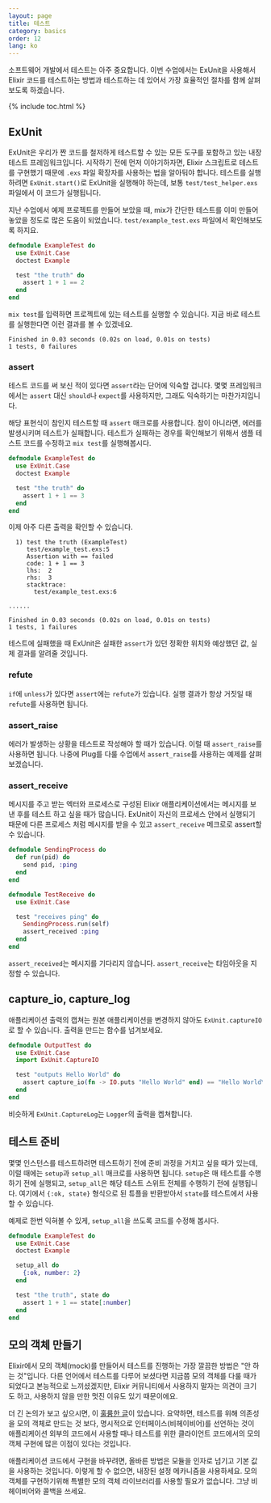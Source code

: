 ```yaml
---
layout: page
title: 테스트
category: basics
order: 12
lang: ko
---
```


소프트웨어 개발에서 테스트는 아주 중요합니다. 이번 수업에서는 ExUnit을 사용해서 Elixir 코드를 테스트하는 방법과 테스트하는 데 있어서 가장 효율적인 절차를 함께 살펴보도록 하겠습니다.

{% include toc.html %}

## ExUnit

ExUnit은 우리가 짠 코드를 철저하게 테스트할 수 있는 모든 도구를 포함하고 있는 내장 테스트 프레임워크입니다. 시작하기 전에 먼저 이야기하자면, Elixir 스크립트로 테스트를 구현했기 때문에 `.exs` 파일 확장자를 사용하는 법을 알아둬야 합니다. 테스트를 실행하려면 `ExUnit.start()`로 ExUnit을 실행해야 하는데, 보통 `test/test_helper.exs` 파일에서 이 코드가 실행됩니다.

지난 수업에서 예제 프로젝트를 만들어 보았을 때, mix가 간단한 테스트를 이미 만들어놓았을 정도로 많은 도움이 되었습니다. `test/example_test.exs` 파일에서 확인해보도록 하지요.

```elixir
defmodule ExampleTest do
  use ExUnit.Case
  doctest Example

  test "the truth" do
    assert 1 + 1 == 2
  end
end
```

`mix test`를 입력하면 프로젝트에 있는 테스트를 실행할 수 있습니다. 지금 바로 테스트를 실행한다면 이런 결과를 볼 수 있겠네요.

```shell
Finished in 0.03 seconds (0.02s on load, 0.01s on tests)
1 tests, 0 failures
```

### assert

테스트 코드를 써 보신 적이 있다면 `assert`라는 단어에 익숙할 겁니다. 몇몇 프레임워크에서는 `assert` 대신 `should`나 `expect`를 사용하지만, 그래도 익숙하기는 마찬가지입니다.

해당 표현식이 참인지 테스트할 때 `assert` 매크로를 사용합니다. 참이 아니라면, 에러를 발생시키며 테스트가 실패합니다. 테스트가 실패하는 경우를 확인해보기 위해서 샘플 테스트 코드를 수정하고 `mix test`를 실행해봅시다.

```elixir
defmodule ExampleTest do
  use ExUnit.Case
  doctest Example

  test "the truth" do
    assert 1 + 1 == 3
  end
end
```

이제 아주 다른 출력을 확인할 수 있습니다.

```shell
  1) test the truth (ExampleTest)
     test/example_test.exs:5
     Assertion with == failed
     code: 1 + 1 == 3
     lhs:  2
     rhs:  3
     stacktrace:
       test/example_test.exs:6

......

Finished in 0.03 seconds (0.02s on load, 0.01s on tests)
1 tests, 1 failures
```

테스트에 실패했을 때 ExUnit은 실패한 `assert`가 있던 정확한 위치와 예상했던 값, 실제 결과를 알려줄 것입니다.

### refute

`if`에 `unless`가 있다면 `assert`에는 `refute`가 있습니다. 실행 결과가 항상 거짓일 때 `refute`를 사용하면 됩니다.

### assert_raise

에러가 발생하는 상황을 테스트로 작성해야 할 때가 있습니다. 이럴 때 `assert_raise`를 사용하면 됩니다. 나중에 Plug를 다룰 수업에서 `assert_raise`를 사용하는 예제를 살펴보겠습니다.

### assert_receive

메시지를 주고 받는 엑터와 프로세스로 구성된 Elixir 애플리케이션에서는 메시지를 보낸 후를 테스트 하고 싶을 때가 많습니다. ExUnit이 자신의 프로세스 안에서 실행되기 때문에 다른 프로세스 처럼 메시지를 받을 수 있고 `assert_receive` 메크로로 assert할 수 있습니다.

```elixir
defmodule SendingProcess do
  def run(pid) do
    send pid, :ping
  end
end

defmodule TestReceive do
  use ExUnit.Case

  test "receives ping" do
    SendingProcess.run(self)
    assert_received :ping
  end
end
```

`assert_received`는 메시지를 기다리지 않습니다. `assert_receive`는 타임아웃을 지정할 수 있습니다.

## capture_io, capture_log

애플리케이션 출력의 캡쳐는 원본 애플리케이션을 변경하지 않아도 `ExUnit.captureIO`로 할 수 있습니다. 출력을 만드는 함수를 넘겨보세요.

```elixir
defmodule OutputTest do
  use ExUnit.Case
  import ExUnit.CaptureIO

  test "outputs Hello World" do
    assert capture_io(fn -> IO.puts "Hello World" end) == "Hello World\n"
  end
end
```

비슷하게 `ExUnit.CaptureLog`는 `Logger`의 출력을 켑쳐합니다.

## 테스트 준비

몇몇 인스턴스를 테스트하려면 테스트하기 전에 준비 과정을 거치고 싶을 때가 있는데, 이럴 때에는 `setup`과 `setup_all` 매크로를 사용하면 됩니다. `setup`은 매 테스트를 수행하기 전에 실행되고, `setup_all`은 해당 테스트 스위트 전체를 수행하기 전에 실행됩니다. 여기에서 `{:ok, state}` 형식으로 된 튜플을 반환받아서 `state`를 테스트에서 사용할 수 있습니다.

예제로 한번 익혀볼 수 있게, `setup_all`을 쓰도록 코드를 수정해 봅시다.

```elixir
defmodule ExampleTest do
  use ExUnit.Case
  doctest Example

  setup_all do
    {:ok, number: 2}
  end

  test "the truth", state do
    assert 1 + 1 == state[:number]
  end
end
```

## 모의 객체 만들기

Elixir에서 모의 객체(mock)를 만들어서 테스트를 진행하는 가장 깔끔한 방법은 "안 하는 것"입니다. 다른 언어에서 테스트를 다루어 보셨다면 지금쯤 모의 객체를 다룰 때가 되었다고 본능적으로 느끼셨겠지만, Elixir 커뮤니티에서 사용하지 말자는 의견이 크기도 하고, 사용하지 않을 만한 멋진 이유도 있기 때문이에요.

더 긴 논의가 보고 싶으시면, 이 [훌륭한 글](http://blog.plataformatec.com.br/2015/10/mocks-and-explicit-contracts/)이 있습니다. 요약하면, 테스트를 위해 의존성을 모의 객체로 만드는 것 보다, 명시적으로 인터페이스(비헤이비어)를 선언하는 것이 애플리케이션 외부의 코드에서 사용할 때나 테스트를 위한 클라이언트 코드에서의 모의 객체 구현에 많은 이점이 있다는 것입니다.

애플리케이션 코드에서 구현을 바꾸려면, 올바른 방법은 모듈을 인자로 넘기고 기본 값을 사용하는 것입니다. 이렇게 할 수 없으면, 내장된 설정 메카니즘을 사용하세요. 모의 객체를 구현하기위해 특별한 모의 객체 라이브러리를 사용할 필요가 없습니다. 그냥 비헤이비어와 콜백을 쓰세요.
